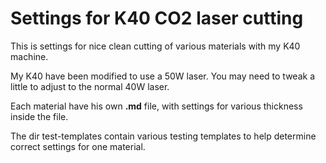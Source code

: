 # Settings for K40 CO2 laser cutting

This is settings for nice clean cutting of various materials with my K40 machine.

My K40 have been modified to use a 50W laser. You may need to tweak a little to adjust to the normal 40W laser.

Each material have his own **.md** file, with settings for various thickness inside the file.

The dir test-templates contain various testing templates to help determine correct settings for one material.
